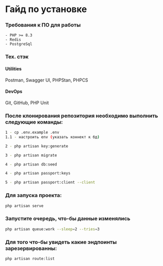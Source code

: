 # Гайд по установке

### Требования к ПО для работы
```
- PHP >= 8.3
- Redis
- PostgreSql
```

### Тех. стэк
#### Utilities
Postman, Swagger UI, PHPStan, PHPCS
#### DevOps
Git, GitHub, PHP Unit

### После клонирования репозитория необходимо выполнить следующие команды:
```bash
1 - cp .env.example .env
1.1 - настроить env (указать коннект к бд)

2 - php artisan key:generate

3 - php artisan migrate

4 - php artisan db:seed

4 - php artisan passport:keys

5 - php artisan passport:client --client
```

### Для запуска проекта:
```bash
php artisan serve
```

### Запустите очередь, что-бы данные изменялись
```bash
php artisan queue:work --sleep=2 --tries=3
```

### Для того что-бы увидеть какие эндпоинты зарезервированны:
```bash
php artisan route:list
```
